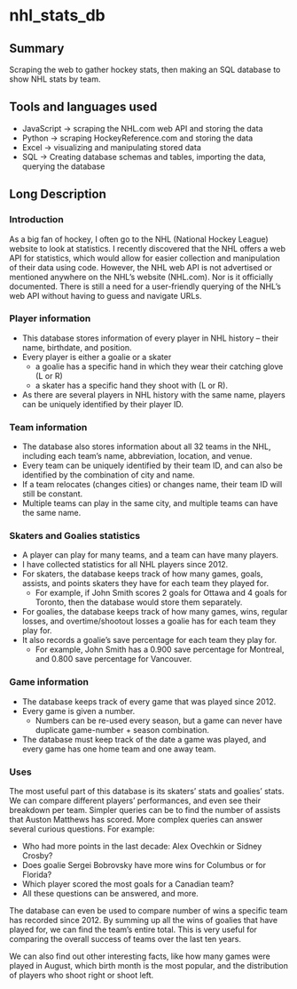 # nhl_stats_db

## Summary
Scraping the web to gather hockey stats, then making an SQL database to show NHL stats by team.  

## Tools and languages used
* JavaScript -> scraping the NHL.com web API and storing the data
* Python -> scraping HockeyReference.com and storing the data
* Excel -> visualizing and manipulating stored data
* SQL -> Creating database schemas and tables, importing the data, querying the database

## Long Description
### Introduction
As a big fan of hockey, I often go to the NHL (National Hockey League) website to look at statistics. I recently discovered that the NHL offers a web API for statistics, which would allow for easier collection and manipulation of their data using code. However, the NHL web API is not advertised or mentioned anywhere on the NHL’s website (NHL.com). Nor is it officially documented. There is still a need for a user-friendly querying of the NHL’s web API without having to guess and navigate URLs.  

### Player information
* This database stores information of every player in NHL history – their name, birthdate, and position.
* Every player is either a goalie or a skater
  * a goalie has a specific hand in which they wear their catching glove (L or R)
  * a skater has a specific hand they shoot with (L or R).
* As there are several players in NHL history with the same name, players can be uniquely identified by their player ID.  

### Team information
* The database also stores information about all 32 teams in the NHL, including each team’s name, abbreviation, location, and venue.
* Every team can be uniquely identified by their team ID, and can also be identified by the combination of city and name.
* If a team relocates (changes cities) or changes name, their team ID will still be constant.
* Multiple teams can play in the same city, and multiple teams can have the same name.  

### Skaters and Goalies statistics
* A player can play for many teams, and a team can have many players.
* I have collected statistics for all NHL players since 2012.
* For skaters, the database keeps track of how many games, goals, assists, and points skaters they have for each team they played for.
  * For example, if John Smith scores 2 goals for Ottawa and 4 goals for Toronto, then the database would store them separately.
* For goalies, the database keeps track of how many games, wins, regular losses, and overtime/shootout losses a goalie has for each team they play for.
* It also records a goalie’s save percentage for each team they play for.
  * For example, John Smith has a 0.900 save percentage for Montreal, and 0.800 save percentage for Vancouver.  

### Game information
* The database keeps track of every game that was played since 2012.
* Every game is given a number.
  * Numbers can be re-used every season, but a game can never have duplicate game-number + season combination.
* The database must keep track of the date a game was played, and every game has one home team and one away team.  

### Uses
The most useful part of this database is its skaters’ stats and goalies’ stats. We can compare different players’ performances, and even see their breakdown per team. Simpler queries can be to find the number of assists that Auston Matthews has scored. More complex queries can answer several curious questions. For example:
* Who had more points in the last decade: Alex Ovechkin or Sidney Crosby?
* Does goalie Sergei Bobrovsky have more wins for Columbus or for Florida?
* Which player scored the most goals for a Canadian team?
* All these questions can be answered, and more.  

The database can even be used to compare number of wins a specific team has recorded since 2012. By summing up all the wins of goalies that have played for, we can find the team’s entire total. This is very useful for comparing the overall success of teams over the last ten years.  

We can also find out other interesting facts, like how many games were played in August, which birth month is the most popular, and the distribution of players who shoot right or shoot left.
